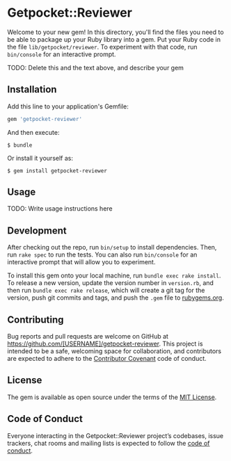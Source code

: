 # Getpocket::Reviewer

Welcome to your new gem! In this directory, you'll find the files you need to be able to package up your Ruby library into a gem. Put your Ruby code in the file `lib/getpocket/reviewer`. To experiment with that code, run `bin/console` for an interactive prompt.

TODO: Delete this and the text above, and describe your gem

## Installation

Add this line to your application's Gemfile:

```ruby
gem 'getpocket-reviewer'
```

And then execute:

    $ bundle

Or install it yourself as:

    $ gem install getpocket-reviewer

## Usage

TODO: Write usage instructions here

## Development

After checking out the repo, run `bin/setup` to install dependencies. Then, run `rake spec` to run the tests. You can also run `bin/console` for an interactive prompt that will allow you to experiment.

To install this gem onto your local machine, run `bundle exec rake install`. To release a new version, update the version number in `version.rb`, and then run `bundle exec rake release`, which will create a git tag for the version, push git commits and tags, and push the `.gem` file to [rubygems.org](https://rubygems.org).

## Contributing

Bug reports and pull requests are welcome on GitHub at https://github.com/[USERNAME]/getpocket-reviewer. This project is intended to be a safe, welcoming space for collaboration, and contributors are expected to adhere to the [Contributor Covenant](http://contributor-covenant.org) code of conduct.

## License

The gem is available as open source under the terms of the [MIT License](https://opensource.org/licenses/MIT).

## Code of Conduct

Everyone interacting in the Getpocket::Reviewer project’s codebases, issue trackers, chat rooms and mailing lists is expected to follow the [code of conduct](https://github.com/[USERNAME]/getpocket-reviewer/blob/master/CODE_OF_CONDUCT.md).
